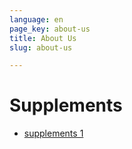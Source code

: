 ```yaml
---
language: en
page_key: about-us
title: About Us
slug: about-us

---
```

# Supplements

* [supplements 1](/supplement1)